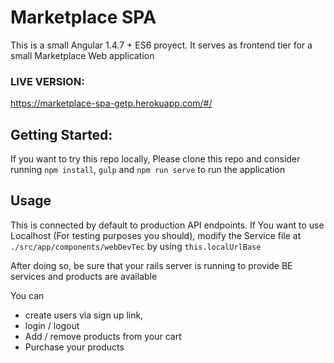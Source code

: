 # Marketplace SPA

This is a small Angular 1.4.7 + ES6 proyect. It serves as frontend tier for a small Marketplace Web application

### LIVE VERSION:
https://marketplace-spa-getp.herokuapp.com/#/

## Getting Started:

If you want to try this repo locally, Please clone this repo and consider running `npm install`, `gulp` and `npm run serve` to run the application

## Usage

This is connected by default to production API endpoints. If You want to use Localhost (For testing purposes you should), modify the Service file at `./src/app/components/webDevTec` by using `this.localUrlBase`

After doing so, be sure that your rails server is running to provide BE services and products are available

You can

- create users via sign up link,
- login / logout
- Add / remove products from your cart
- Purchase your products
